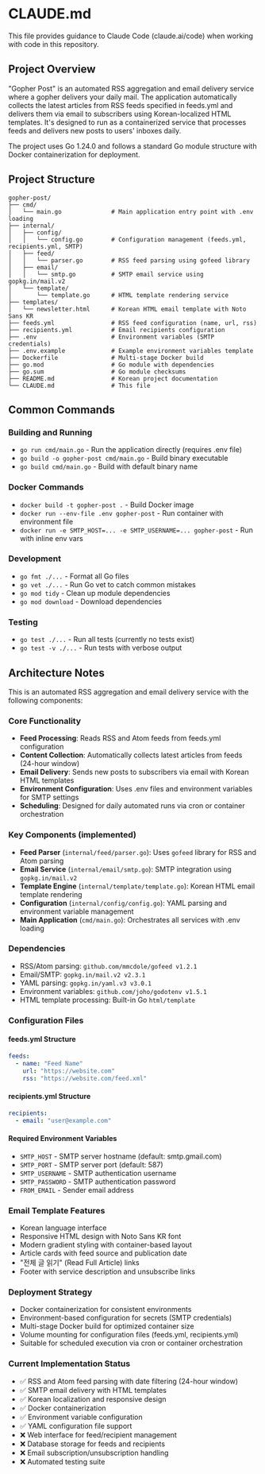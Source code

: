 # CLAUDE.md

This file provides guidance to Claude Code (claude.ai/code) when working with code in this repository.

## Project Overview

"Gopher Post" is an automated RSS aggregation and email delivery service where a gopher delivers your daily mail. The application automatically collects the latest articles from RSS feeds specified in feeds.yml and delivers them via email to subscribers using Korean-localized HTML templates. It's designed to run as a containerized service that processes feeds and delivers new posts to users' inboxes daily.

The project uses Go 1.24.0 and follows a standard Go module structure with Docker containerization for deployment.

## Project Structure

```
gopher-post/
├── cmd/
│   └── main.go              # Main application entry point with .env loading
├── internal/
│   ├── config/
│   │   └── config.go        # Configuration management (feeds.yml, recipients.yml, SMTP)
│   ├── feed/
│   │   └── parser.go        # RSS feed parsing using gofeed library
│   ├── email/
│   │   └── smtp.go          # SMTP email service using gopkg.in/mail.v2
│   └── template/
│       └── template.go      # HTML template rendering service
├── templates/
│   └── newsletter.html      # Korean HTML email template with Noto Sans KR
├── feeds.yml                # RSS feed configuration (name, url, rss)
├── recipients.yml           # Email recipients configuration
├── .env                     # Environment variables (SMTP credentials)
├── .env.example             # Example environment variables template
├── Dockerfile               # Multi-stage Docker build
├── go.mod                   # Go module with dependencies
├── go.sum                   # Go module checksums
├── README.md                # Korean project documentation
└── CLAUDE.md                # This file
```

## Common Commands

### Building and Running
- `go run cmd/main.go` - Run the application directly (requires .env file)
- `go build -o gopher-post cmd/main.go` - Build binary executable
- `go build cmd/main.go` - Build with default binary name

### Docker Commands
- `docker build -t gopher-post .` - Build Docker image
- `docker run --env-file .env gopher-post` - Run container with environment file
- `docker run -e SMTP_HOST=... -e SMTP_USERNAME=... gopher-post` - Run with inline env vars

### Development
- `go fmt ./...` - Format all Go files
- `go vet ./...` - Run Go vet to catch common mistakes
- `go mod tidy` - Clean up module dependencies
- `go mod download` - Download dependencies

### Testing
- `go test ./...` - Run all tests (currently no tests exist)
- `go test -v ./...` - Run tests with verbose output

## Architecture Notes

This is an automated RSS aggregation and email delivery service with the following components:

### Core Functionality
- **Feed Processing**: Reads RSS and Atom feeds from feeds.yml configuration
- **Content Collection**: Automatically collects latest articles from feeds (24-hour window)
- **Email Delivery**: Sends new posts to subscribers via email with Korean HTML templates
- **Environment Configuration**: Uses .env files and environment variables for SMTP settings
- **Scheduling**: Designed for daily automated runs via cron or container orchestration

### Key Components (implemented)
- **Feed Parser** (`internal/feed/parser.go`): Uses `gofeed` library for RSS and Atom parsing
- **Email Service** (`internal/email/smtp.go`): SMTP integration using `gopkg.in/mail.v2`
- **Template Engine** (`internal/template/template.go`): Korean HTML email template rendering
- **Configuration** (`internal/config/config.go`): YAML parsing and environment variable management
- **Main Application** (`cmd/main.go`): Orchestrates all services with .env loading

### Dependencies
- RSS/Atom parsing: `github.com/mmcdole/gofeed v1.2.1`
- Email/SMTP: `gopkg.in/mail.v2 v2.3.1`
- YAML parsing: `gopkg.in/yaml.v3 v3.0.1`
- Environment variables: `github.com/joho/godotenv v1.5.1`
- HTML template processing: Built-in Go `html/template`

### Configuration Files

#### feeds.yml Structure
```yaml
feeds:
  - name: "Feed Name"
    url: "https://website.com"
    rss: "https://website.com/feed.xml"
```

#### recipients.yml Structure
```yaml
recipients:
  - email: "user@example.com"
```

#### Required Environment Variables
- `SMTP_HOST` - SMTP server hostname (default: smtp.gmail.com)
- `SMTP_PORT` - SMTP server port (default: 587)
- `SMTP_USERNAME` - SMTP authentication username
- `SMTP_PASSWORD` - SMTP authentication password
- `FROM_EMAIL` - Sender email address

### Email Template Features
- Korean language interface
- Responsive HTML design with Noto Sans KR font
- Modern gradient styling with container-based layout
- Article cards with feed source and publication date
- "전체 글 읽기" (Read Full Article) links
- Footer with service description and unsubscribe links

### Deployment Strategy
- Docker containerization for consistent environments
- Environment-based configuration for secrets (SMTP credentials)
- Multi-stage Docker build for optimized container size
- Volume mounting for configuration files (feeds.yml, recipients.yml)
- Suitable for scheduled execution via cron or container orchestration

### Current Implementation Status
- ✅ RSS and Atom feed parsing with date filtering (24-hour window)
- ✅ SMTP email delivery with HTML templates
- ✅ Korean localization and responsive design
- ✅ Docker containerization
- ✅ Environment variable configuration
- ✅ YAML configuration file support
- ❌ Web interface for feed/recipient management
- ❌ Database storage for feeds and recipients
- ❌ Email subscription/unsubscription handling
- ❌ Automated testing suite